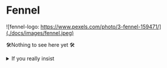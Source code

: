# Fennel

![fennel-logo: https://www.pexels.com/photo/3-fennel-159471/](./docs/images/fennel.jpeg)

🛠Nothing to see here yet 🛠

<details>
  <summary>If you really insist</summary>
  Fennel is a task system for node js. Think of Celery (python) but for node.
</details>
